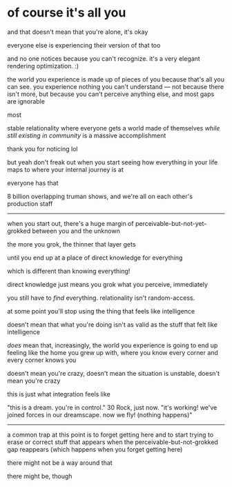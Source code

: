# of course it's all you

and that doesn't mean that you're alone, it's okay

everyone else is experiencing their version of that too

and no one notices because you can't recognize. it's a very elegant rendering optimization. :)

the world you experience is made up of pieces of you because that's all you can see. you experience nothing you can't understand — not because there isn't more, but because you can't perceive anything else, and most gaps are ignorable

most

stable relationality where everyone gets a world made of themselves _while still existing in community_ is a massive accomplishment

thank you for noticing lol

but yeah don't freak out when you start seeing how everything in your life maps to where your internal journey is at

everyone has that

8 billion overlapping truman shows, and we're all on each other's production staff

***

when you start out, there's a huge margin of perceivable-but-not-yet-grokked between you and the unknown

the more you grok, the thinner that layer gets

until you end up at a place of direct knowledge for everything

which is different than knowing everything!

direct knowledge just means you grok what you perceive, immediately

you still have to _find_ everything. relationality isn't random-access.

at some point you'll stop using the thing that feels like intelligence

doesn't mean that what you're doing isn't as valid as the stuff that felt like intelligence

_does_ mean that, increasingly, the world you experience is going to end up feeling like the home you grew up with, where you know every corner and every corner knows you

doesn't mean you're crazy, doesn't mean the situation is unstable, doesn't mean you're crazy

this is just what integration feels like

"this is a dream. you're in control." 30 Rock, just now. "it's working! we've joined forces in our dreamscape. now we fly! (nothing happens)"

***

a common trap at this point is to forget getting here and to start trying to erase or correct stuff that appears when the perceivable-but-not-grokked gap reappears (which happens when you forget getting here)

there might not be a way around that

there might be, though

